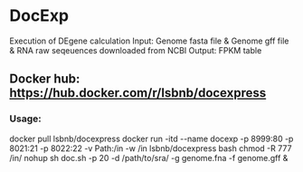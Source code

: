 # DocExp
Execution of DEgene calculation
Input: Genome fasta file & Genome gff file & RNA raw seqeuences downloaded from NCBI
Output: FPKM table

## Docker hub: https://hub.docker.com/r/lsbnb/docexpress

### Usage:
docker pull lsbnb/docexpress
docker run -itd --name docexp -p 8999:80 -p 8021:21 -p 8022:22 -v Path:/in -w /in lsbnb/docexpress bash
chmod -R 777 /in/
nohup sh doc.sh -p 20 -d /path/to/sra/ -g genome.fna -f genome.gff &
